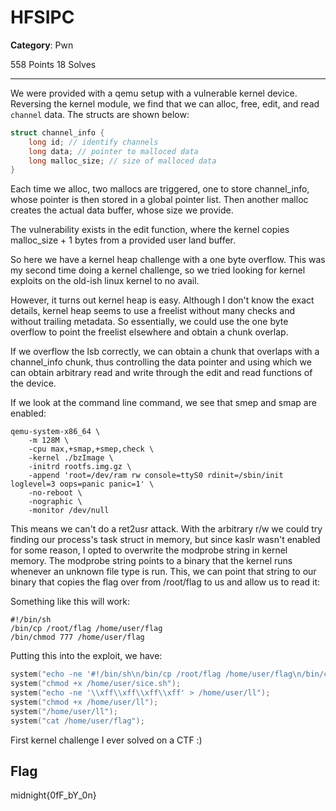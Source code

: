 # HFSIPC

**Category**: Pwn

558 Points
18 Solves

---

We were provided with a qemu setup with a vulnerable kernel device. Reversing the kernel module, we find that we can alloc, free, edit, and read `channel` data. The structs are shown below:

```C
struct channel_info {
	long id; // identify channels
	long data; // pointer to malloced data
	long malloc_size; // size of malloced data
}
```

Each time we alloc, two mallocs are triggered, one to store channel_info, whose pointer is then stored in a global pointer list. Then another malloc creates the actual data buffer, whose size we provide.

The vulnerability exists in the edit function, where the kernel copies malloc_size + 1 bytes from a provided user land buffer.

So here we have a kernel heap challenge with a one byte overflow. This was my second time doing a kernel challenge, so we tried looking for kernel exploits on the old-ish linux kernel to no avail.

However, it turns out kernel heap is easy. Although I don't know the exact details, kernel heap seems to use a freelist without many checks and without trailing metadata. So essentially, we could use the one byte overflow to point the freelist elsewhere and obtain a chunk overlap.

If we overflow the lsb correctly, we can obtain a chunk that overlaps with a channel_info chunk, thus controlling the data pointer and using which we can obtain arbitrary read and write through the edit and read functions of the device.

If we look at the command line command, we see that smep and smap are enabled:

```
qemu-system-x86_64 \
    -m 128M \
    -cpu max,+smap,+smep,check \
    -kernel ./bzImage \
    -initrd rootfs.img.gz \
    -append 'root=/dev/ram rw console=ttyS0 rdinit=/sbin/init loglevel=3 oops=panic panic=1' \
    -no-reboot \
    -nographic \
    -monitor /dev/null
```

This means we can't do a ret2usr attack. With the arbitrary r/w we could try finding our process's task struct in memory, but since kaslr wasn't enabled for some reason, I opted to overwrite the modprobe string in kernel memory. The modprobe string points to a binary that the kernel runs whenever an unknown file type is run. This, we can point that string to our binary that copies the flag over from /root/flag to us and allow us to read it:

Something like this will work:

```
#!/bin/sh
/bin/cp /root/flag /home/user/flag
/bin/chmod 777 /home/user/flag 
```

Putting this into the exploit, we have:

```C
system("echo -ne '#!/bin/sh\n/bin/cp /root/flag /home/user/flag\n/bin/chmod 777 /home/user/flag' > /home/user/sice.sh");
system("chmod +x /home/user/sice.sh");
system("echo -ne '\\xff\\xff\\xff\\xff' > /home/user/ll");
system("chmod +x /home/user/ll");
system("/home/user/ll");
system("cat /home/user/flag");
```

First kernel challenge I ever solved on a CTF :)

## Flag
midnight{0fF_bY_0n}
